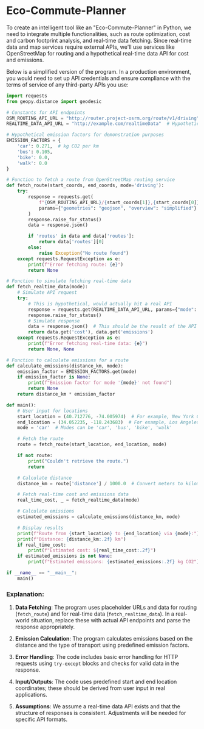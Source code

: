 # Eco-Commute-Planner

To create an intelligent tool like an "Eco-Commute-Planner" in Python, we need to integrate multiple functionalities, such as route optimization, cost and carbon footprint analysis, and real-time data fetching. Since real-time data and map services require external APIs, we'll use services like OpenStreetMap for routing and a hypothetical real-time data API for cost and emissions.

Below is a simplified version of the program. In a production environment, you would need to set up API credentials and ensure compliance with the terms of service of any third-party APIs you use:

```python
import requests
from geopy.distance import geodesic

# Constants for API endpoints
OSM_ROUTING_API_URL = "http://router.project-osrm.org/route/v1/driving"
REALTIME_DATA_API_URL = "http://example.com/realtimeData"  # Hypothetical endpoint

# Hypothetical emission factors for demonstration purposes
EMISSION_FACTORS = {
    'car': 0.271,  # kg CO2 per km
    'bus': 0.105,
    'bike': 0.0,
    'walk': 0.0
}

# Function to fetch a route from OpenStreetMap routing service
def fetch_route(start_coords, end_coords, mode='driving'):
    try:
        response = requests.get(
            f"{OSM_ROUTING_API_URL}/{start_coords[1]},{start_coords[0]};{end_coords[1]},{end_coords[0]}",
            params={"geometries": "geojson", "overview": "simplified"}
        )
        response.raise_for_status()
        data = response.json()

        if 'routes' in data and data['routes']:
            return data['routes'][0]
        else:
            raise Exception("No route found")
    except requests.RequestException as e:
        print(f"Error fetching route: {e}")
        return None

# Function to simulate fetching real-time data
def fetch_realtime_data(mode):
    # Simulate API request
    try:
        # This is hypothetical, would actually hit a real API
        response = requests.get(REALTIME_DATA_API_URL, params={"mode": mode})
        response.raise_for_status()
        # Simulate response
        data = response.json()  # This should be the result of the API call
        return data.get('cost'), data.get('emissions')
    except requests.RequestException as e:
        print(f"Error fetching real-time data: {e}")
        return None, None

# Function to calculate emissions for a route
def calculate_emissions(distance_km, mode):
    emission_factor = EMISSION_FACTORS.get(mode)
    if emission_factor is None:
        print(f"Emission factor for mode '{mode}' not found")
        return None
    return distance_km * emission_factor

def main():
    # User input for locations
    start_location = (40.712776, -74.005974)  # For example, New York City coordinates
    end_location = (34.052235, -118.243683)  # For example, Los Angeles coordinates
    mode = 'car'  # Modes can be 'car', 'bus', 'bike', 'walk'

    # Fetch the route
    route = fetch_route(start_location, end_location, mode)

    if not route:
        print("Couldn't retrieve the route.")
        return

    # Calculate distance
    distance_km = route['distance'] / 1000.0  # Convert meters to kilometers

    # Fetch real-time cost and emissions data
    real_time_cost, _ = fetch_realtime_data(mode)

    # Calculate emissions
    estimated_emissions = calculate_emissions(distance_km, mode)

    # Display results
    print(f"Route from {start_location} to {end_location} via {mode}:")
    print(f"Distance: {distance_km:.2f} km")
    if real_time_cost:
        print(f"Estimated cost: ${real_time_cost:.2f}")
    if estimated_emissions is not None:
        print(f"Estimated emissions: {estimated_emissions:.2f} kg CO2")

if __name__ == "__main__":
    main()
```

### Explanation:
1. **Data Fetching**: The program uses placeholder URLs and data for routing (`fetch_route`) and for real-time data (`fetch_realtime_data`). In a real-world situation, replace these with actual API endpoints and parse the response appropriately.

2. **Emission Calculation**: The program calculates emissions based on the distance and the type of transport using predefined emission factors.

3. **Error Handling**: The code includes basic error handling for HTTP requests using `try-except` blocks and checks for valid data in the response.

4. **Input/Outputs**: The code uses predefined start and end location coordinates; these should be derived from user input in real applications.

5. **Assumptions**: We assume a real-time data API exists and that the structure of responses is consistent. Adjustments will be needed for specific API formats.